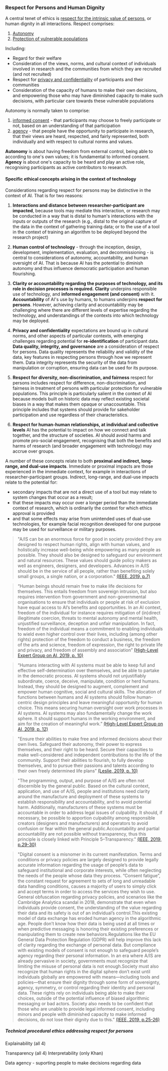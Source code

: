 ### Respect for Persons and Human Dignity <a id="respect-for-persons"></a>

A central tenet of ethics is [respect for the intrinsic value of persons](/recLHILkx2JDFsLbX), or human dignity in all interactions. Respect comprises:

1. [Autonomy](/reckdujfopjr4zahz)
1. [Protection of vulnerable populations](/reczvpih1y2ompajh)

Including:

- Regard for their welfare
- Consideration of the views, norms, and cultural context of individuals involved in research and the communities from which they are recruited (and not recruited)
- Respect for [privacy and confidentiality](/recpg7ov0priggtlm) of participants and their communities 
- Consideration of the capacity of humans to make their own decisions, and empowering those who may have diminished capacity to make such decisions, with particular care towards these vulnerable populations

Autonomy is normally taken to comprise:

1. [informed consent](/recsvi4lnheepyq1h) - that participants may choose to freely participate or not, based on an understanding of that participation
1. [agency](/recu6u0azbcnj1ik9) - that people have the opportunity to participate in research, that their views are heard, respected, and fairly represented, both individually and with respect to cultural norms and values. 

**Autonomy** is about having freedom from external control, being able to according to one's own values; it is fundamental to informed consent. **Agency** is about one's capacity to be heard and play an active role, recognising participants as active contributors to research.

#### Specific ethical concepts arising in the context of technology

Considerations regarding respect for persons may be distinctive in the context of AI. That is for two reasons:

1. **Interactions and distance between researcher-participant are impacted**, because tools may mediate this interaction, or research may be conducted in a way that is distal to human's interactions with the inputs or outputs of the research (e.g., distal to the original capture of the data in the context of gathering training data; or to the use of a tool in the context of training an algorithm to be deployed beyond the research project)

1. **Human control of technology** - through the inception, design, development, implementation, evaluation, and decommissioning - is central to considerations of autonomy, accountability, and human oversight of AI. That is because AI has the potential to diminish autonomy and thus influence democratic participation and human flourishing.

1. **Clarity or accountability regarding the purposes of technology, and its role in decision processes is required.** **Clarity** underpins responsible use of technology, and **informed engagement (and consent)** with it. **Accountability** of AI's use by humans, to humans underpins **respect for persons**. However, achieving clarity and accountability may be challenging where there are different levels of expertise regarding the technology, and understandings of the contexts into which technology may be deployed. 

1. **Privacy and confidentiality** expectations are bound up in cultural norms, and other aspects of particular contexts, with emerging challenges regarding potential for **re-identification** of participant data. **Data quality, integrity, and governance** are a consideration of respect for persons. Data quality represents the reliability and validity of the data, key features in respecting persons through how we represent them. Data integrity represents the security of the data from manipulation or corruption, ensuring data can be used for its purpose. 

1. **Respect for diversity, non-discrimination, and fairness** respect for persons includes respect for difference, non-discrimination, and fairness in treatment of persons with particular protection for vulnerable populations. This principle is particularly salient in the context of AI because models built on historic data may reflect existing societal biases in a way that makes them opaque or unaccountable. This principle includes that systems should provide for sakeholder participation and use regardless of their characteristics.

1. **Respect for human-human relationships, at individual and collective levels** AI has the potential to impact on how we connect and talk together, and the structure of societies. AI should avoid harms and promote pro-social engagement, recognising that both the benefits and harms of research (and broader engagement with technology) may accrue over groups. 

A number of these concepts relate to both **proximal and indirect, long-range, and dual-use impacts**. Immediate or proximal impacts are those experienced in the immediate context, for example in interactions of researcher-participant groups. Indirect, long-range, and dual-use impacts relate to the potential for:

- secondary impacts that are not a direct use of a tool but may relate to system changes that occur as a result; 
- that these impacts may occur over a longer period than the immediate context of research, which is ordinarily the context for which ethics approval is provided
- and that some effects may arise from unintended uses of dual-use technologies, for example facial recognition developed for one purpose may be used for surveillance or military purposes.

> "A/IS can be an enormous force for good in society provided they are designed to respect human rights, align with human values, and holistically increase well-being while empowering as many people as possible. They should also be designed to safeguard our environment and natural resources. These values should guide policy makers as well as engineers, designers, and developers. Advances in A/IS should be in the service of all people, rather than benefiting solely small groups, a single nation, or a corporation." [(IEEE, 2019, p.7)](/recswtdeek6xbegxu)

>“Human beings should remain free to make life decisions for themselves. This entails freedom from sovereign intrusion, but also requires intervention from government and non-governmental organisations to ensure that individuals or people at risk of exclusion have equal access to AI’s benefits and opportunities. In an AI context, freedom of the individual for instance requires mitigation of (in)direct illegitimate coercion, threats to mental autonomy and mental health, unjustified surveillance, deception and unfair manipulation. In fact, freedom of the individual means a commitment to enabling individuals to wield even higher control over their lives, including (among other rights) protection of the freedom to conduct a business, the freedom of the arts and science, freedom of expression, the right to private life and privacy, and freedom of assembly and association” [(High-Level Expert Group on AI, 2019, p. 10)](/recrbt2ksianfxfwe)

> “Humans interacting with AI systems must be able to keep full and effective self-determination over themselves, and be able to partake in the democratic process. AI systems should not unjustifiably subordinate, coerce, deceive, manipulate, condition or herd humans. Instead, they should be designed to augment, complement and empower human cognitive, social and cultural skills. The allocation of functions between humans and AI systems should follow human-centric design principles and leave meaningful opportunity for human choice. This means securing human oversight over work processes in AI systems. AI systems may also fundamentally change the work sphere. It should support humans in the working environment, and aim for the creation of meaningful work.” [(High-Level Expert Group on AI, 2019, p. 12)](/recqeiu22qy1e0yua)

> "Ensure their abilities to make free and informed decisions about their own lives. Safeguard their autonomy, their power to express themselves, and their right to be heard. Secure their capacities to make well-considered and independent contributions to the life of the community. Support their abilities to flourish, to fully develop themselves, and to pursue their passions and talents according to their own freely determined life plans” [(Leslie, 2019, p. 10)](/recimuz3t4idinp2b)

> "The programming, output, and purpose of A/IS are often not discernible by the general public. Based on the cultural context, application, and use of A/IS, people and institutions need clarity around the manufacture and deployment of these systems to establish responsibility and accountability, and to avoid potential harm. Additionally, manufacturers of these systems must be accountable in order to address legal issues of culpability. It should, if necessary, be possible to apportion culpability among responsible creators (designers and manufacturers) and operators to avoid confusion or fear within the general public.Accountability and partial accountability are not possible without transparency, thus this principle is closely linked with Principle 5–Transparency." [(IEEE, 2019, p.29-30)](/recwlipa3l9qtydws)

> "Digital consent is a misnomer in its current manifestation. Terms and conditions or privacy policies are largely designed to provide legally accurate information regarding the usage of people’s data to safeguard institutional and corporate interests, while often neglecting the needs of the people whose data they process. “Consent fatigue”, the constant request for agreement to sets of long and unreadable data handling conditions, causes a majority of users to simply click and accept terms in order to access the services they wish to use. General obfuscation regarding privacy policies, and scenarios like the Cambridge Analytica scandal in 2018, demonstrate that even when individuals provide consent, the understanding of the value regarding their data and its safety is out of an individual’s control.This existing model of data exchange has eroded human agency in the algorithmic age. People don’t know how their data is being used at all times or when predictive messaging is honoring their existing preferences or manipulating them to create new behaviors.Regulations like the EU General Data Protection Regulation (GDPR) will help improve this lack of clarity regarding the exchange of personal data. But compliance with existing models of consent is not enough to safeguard people’s agency regarding their personal information. In an era where A/IS are already pervasive in society, governments must recognize that limiting the misuse of personal data is not enough.Society must also recognize that human rights in the digital sphere don’t exist until individuals globally are empowered with means—including tools and policies—that ensure their dignity through some form of sovereignty, agency, symmetry, or control regarding their identity and personal data. These rights rely on individuals being able to make their choices, outside of the potential influence of biased algorithmic messaging or bad actors. Society also needs to be confident that those who are unable to provide legal informed consent, including minors and people with diminished capacity to make informed decisions, do not lose their dignity due to this." [(IEEE, 2019, p.25-26)](/recd6uflckfihl414)

##### Technical procedural ethics addressing respect for persons

Explainability (all 4)

Transparency (all 4)
Interpretability (only Khan)

Data agency - suporting people to make decisions regarding data
